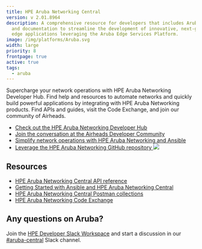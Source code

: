 ```yaml
---
title: HPE Aruba Networking Central
version: v 2.01.8964
description: A comprehensive resource for developers that includes Aruba APIs
  and documentation to streamline the development of innovative, next-generation
  edge applications leveraging the Aruba Edge Services Platform.
image: /img/platforms/Aruba.svg
width: large
priority: 8
frontpage: true
active: true
tags:
  - aruba
---
```

Supercharge your network operations with HPE Aruba Networking Developer Hub. Find help and resources to automate networks and quickly build powerful applications by integrating with HPE Aruba Networking products. Find APIs and guides, visit the Code Exchange, and join our community of Airheads.

* [Check out the HPE Aruba Networking Developer Hub](https://devhub.arubanetworks.com/)    
* [Join the conversation at the Airheads Developer Community](https://community.arubanetworks.com/community-home/digestviewer?communitykey=ea467413-8db4-4c49-b5f8-1a12f193e959&tab=digestviewer)    
* [Simplify network operations with HPE Aruba Networking and Ansible](https://www.ansible.com/integrations/networks/aruba)    
* [Leverage the HPE Aruba Networking GitHub repository ![](Github)](https://github.com/aruba)

     

## Resources

* [HPE Aruba Networking Central API reference](https://developer.arubanetworks.com/hpe-aruba-networking-central/docs/rest-api-getting-started)    
* [Getting Started with Ansible and HPE Aruba Networking Central](https://developer.arubanetworks.com/aruba-central/docs/ansible-getting-started)    
* [HPE Aruba Networking Central Postman collections](https://github.com/aruba/aruba-postman-collections)     
* [HPE Aruba Networking Code Exchange](https://devhub.arubanetworks.com/code-exchange)      

## Any questions on Aruba?

Join the [HPE Developer Slack Workspace](https://slack.hpedev.io/) and start a discussion in our [\#aruba-central](https://hpedev.slack.com/archives/C0164BJHKJP) Slack channel.
